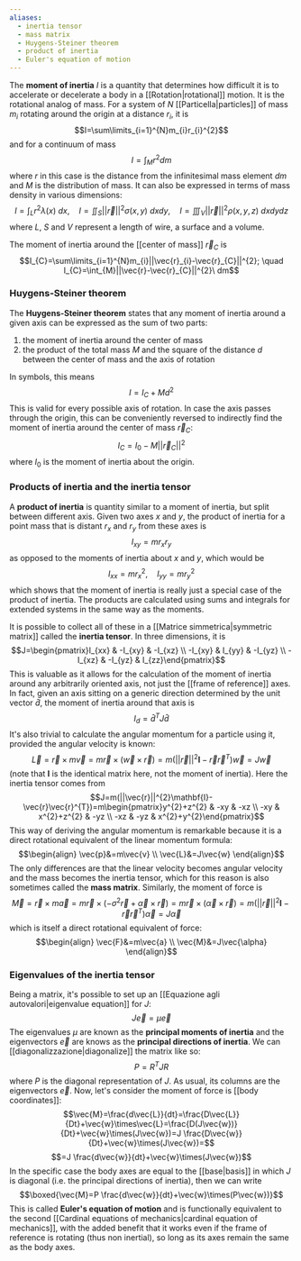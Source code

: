 ```yaml
---
aliases:
  - inertia tensor
  - mass matrix
  - Huygens-Steiner theorem
  - product of inertia
  - Euler's equation of motion
---
```

The **moment of inertia** $I$ is a quantity that determines how difficult it is to accelerate or decelerate a body in a [[Rotation|rotational]] motion. It is the rotational analog of mass. For a system of $N$ [[Particella|particles]] of mass $m_{i}$ rotating around the origin at a distance $r_{i}$, it is
$$I=\sum\limits_{i=1}^{N}m_{i}r_{i}^{2}$$
and for a continuum of mass
$$I=\int_{M}r^{2}dm$$
where $r$ in this case is the distance from the infinitesimal mass element $dm$ and $M$ is the distribution of mass. It can also be expressed in terms of mass density in various dimensions:
$$I=\int_{L}r^{2}\lambda(x)\ dx, \quad I=\iint_{S}||\vec{r}||^{2}\sigma(x,y)\ dxdy, \quad I=\iiint_{V}||\vec{r}||^{2}\rho(x,y,z)\ dxdydz$$
where $L$, $S$ and $V$ represent a length of wire, a surface and a volume.

The moment of inertia around the [[center of mass]] $\vec{r}_{C}$ is
$$I_{C}=\sum\limits_{i=1}^{N}m_{i}||\vec{r}_{i}-\vec{r}_{C}||^{2}; \quad I_{C}=\int_{M}||\vec{r}-\vec{r}_{C}||^{2}\ dm$$
### Huygens-Steiner theorem
The **Huygens-Steiner theorem** states that any moment of inertia around a given axis can be expressed as the sum of two parts:
1. the moment of inertia around the center of mass
2. the product of the total mass $M$ and the square of the distance $d$ between the center of mass and the axis of rotation

In symbols, this means
$$I=I_{C}+Md^{2}$$
This is valid for every possible axis of rotation. In case the axis passes through the origin, this can be conveniently reversed to indirectly find the moment of inertia around the center of mass $\vec{r}_{C}$:
$$I_{C}=I_{0}-M||\vec{r}_{C}||^{2}$$
where $I_{0}$ is the moment of inertia about the origin.
### Products of inertia and the inertia tensor
A **product of inertia** is quantity similar to a moment of inertia, but split between different axis. Given two axes $x$ and $y$, the product of inertia for a point mass that is distant $r_{x}$ and $r_{y}$ from these axes is
$$I_{xy}=mr_{x}r_{y}$$
as opposed to the moments of inertia about $x$ and $y$, which would be
$$I_{xx}=mr_{x}^{2}, \quad I_{yy}=mr_{y}^{2}$$
which shows that the moment of inertia is really just a special case of the product of inertia. The products are calculated using sums and integrals for extended systems in the same way as the moments.

It is possible to collect all of these in a [[Matrice simmetrica|symmetric matrix]] called the **inertia tensor**. In three dimensions, it is
$$J=\begin{pmatrix}I_{xx} & -I_{xy} & -I_{xz} \\ -I_{xy} & I_{yy} & -I_{yz} \\ -I_{xz} & -I_{yz} & I_{zz}\end{pmatrix}$$
This is valuable as it allows for the calculation of the moment of inertia around any arbitrarily oriented axis, not just the [[frame of reference]] axes. In fact, given an axis sitting on a generic direction determined by the unit vector $\hat{d}$, the moment of inertia around that axis is
$$I_{d}=\hat{d}^{T}J\hat{d}$$
It's also trivial to calculate the angular momentum for a particle using it, provided the angular velocity is known:
$$\vec{L}=\vec{r}\times m\vec{v}=m\vec{r}\times(\vec{w}\times\vec{r})=m(||\vec{r}||^{2}\mathbf{I}-\vec{r}\vec{r}^{T})\vec{w}=J\vec{w}$$
(note that $\mathbf{I}$ is the identical matrix here, not the moment of inertia). Here the inertia tensor comes from
$$J=m(||\vec{r}||^{2}\mathbf{I}-\vec{r}\vec{r}^{T})=m\begin{pmatrix}y^{2}+z^{2} & -xy & -xz \\ -xy & x^{2}+z^{2} & -yz \\ -xz & -yz & x^{2}+y^{2}\end{pmatrix}$$
This way of deriving the angular momentum is remarkable because it is a direct rotational equivalent of the linear momentum formula:
$$\begin{align}
\vec{p}&=m\vec{v} \\
\vec{L}&=J\vec{w}
\end{align}$$
The only differences are that the linear velocity becomes angular velocity and the mass becomes the inertia tensor, which for this reason is also sometimes called the **mass matrix**. Similarly, the moment of force is
$$\vec{M}=\vec{r}\times m\vec{a}=m\vec{r}\times(-\sigma^{2}\vec{r}+\vec{\alpha}\times\vec{r})=m\vec{r}\times(\vec{\alpha}\times\vec{r})=m(||\vec{r}||^{2}\mathbf{I}-\vec{r}\vec{r}^{T})\vec{\alpha}=J\vec{\alpha}$$
which is itself a direct rotational equivalent of force:
$$\begin{align}
\vec{F}&=m\vec{a} \\
\vec{M}&=J\vec{\alpha}
\end{align}$$
### Eigenvalues of the inertia tensor
Being a matrix, it's possible to set up an [[Equazione agli autovalori|eigenvalue equation]] for $J$:
$$J\vec{e}=\mu\vec{e}$$
The eigenvalues $\mu$ are known as the **principal moments of inertia** and the eigenvectors $\vec{e}$ are knows as the **principal directions of inertia**. We can [[diagonalizzazione|diagonalize]] the matrix like so:
$$P=R^{T}JR$$
where $P$ is the diagonal representation of $J$. As usual, its columns are the eigenvectors $\vec{e}$. Now, let's consider the moment of force is [[body coordinates]]:
$$\vec{M}=\frac{d\vec{L}}{dt}=\frac{D\vec{L}}{Dt}+\vec{w}\times\vec{L}=\frac{D(J\vec{w})}{Dt}+\vec{w}\times(J\vec{w})=J \frac{D\vec{w}}{Dt}+\vec{w}\times(J\vec{w})=$$
$$=J \frac{d\vec{w}}{dt}+\vec{w}\times(J\vec{w})$$
In the specific case the body axes are equal to the [[base|basis]] in which $J$ is diagonal (i.e. the principal directions of inertia), then we can write
$$\boxed{\vec{M}=P \frac{d\vec{w}}{dt}+\vec{w}\times(P\vec{w})}$$
This is called **Euler's equation of motion** and is functionally equivalent to the second [[Cardinal equations of mechanics|cardinal equation of mechanics]], with the added benefit that it works even if the frame of reference is rotating (thus non inertial), so long as its axes remain the same as the body axes.